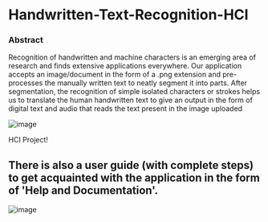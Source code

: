 # Handwritten-Text-Recognition-HCI
### Abstract
Recognition of handwritten and machine characters is an emerging area of research and finds extensive applications everywhere. Our application accepts an image/document in the form of a .png extension and pre-processes the manually written text to neatly segment it into parts. After segmentation, the recognition of simple isolated characters or strokes helps us to translate the human handwritten text to give an output in the form of digital text and audio that reads the text present in the image uploaded

![image](https://user-images.githubusercontent.com/59141222/123538924-b80cbf80-d754-11eb-9fca-a831c17d5f48.png)

HCI Project!



## There is also a user guide (with complete steps) to get acquainted with the application in the form of 'Help and Documentation'.
![image](https://user-images.githubusercontent.com/59141222/123538982-028e3c00-d755-11eb-82fc-f37ebeea7fbc.png)
